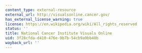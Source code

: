 ```yaml
---
content_type: external-resource
external_url: http://visualsonline.cancer.gov/
has_external_license_warning: true
license: https://en.wikipedia.org/wiki/All_rights_reserved
status: ''
title: National Cancer Institute Visuals Online
uid: 3f28cfda-d410-476e-9b7b-54cb9a9bb40b
wayback_url: ''
---
```

